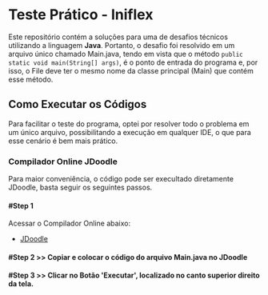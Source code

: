 # Teste Prático - Iniflex

Este repositório contém a soluções para uma de desafios técnicos utilizando a linguagem **Java**. Portanto, o desafio foi resolvido em um arquivo único chamado Main.java, tendo em vista que o método ```public static void main(String[] args)```, é o ponto de entrada do programa e, por isso, o File deve ter o mesmo nome da classe principal (Main) que contém esse método.

## Como Executar os Códigos
Para facilitar o teste do programa, optei por resolver todo o problema em um único arquivo, possibilitando a execução em qualquer IDE, o que para esse cenário é bem mais prático.

### Compilador Online JDoodle
Para maior conveniência, o código pode ser execultado diretamente JDoodle, basta seguir os seguintes passos.

#### #Step 1
Acessar o Compilador Online abaixo:
- [JDoodle](https://www.jdoodle.com/online-java-compiler)
  
#### #Step 2 >> Copiar e colocar o código do arquivo Main.java no JDoodle

#### #Step 3 >> Clicar no Botão 'Executar', localizado no canto superior direito da tela.
